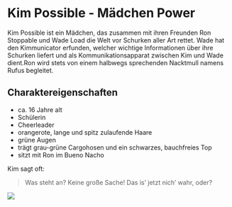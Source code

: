 # Kim Possible - Mädchen Power

Kim Possible ist ein Mädchen, das zusammen mit ihren Freunden Ron Stoppable und Wade Load die Welt vor Schurken aller Art rettet.
Wade hat den Kimmunicator erfunden, welcher wichtige Informationen über ihre Schurken liefert und als Kommunikationsapparat zwischen Kim und Wade dient.Ron wird stets von einem halbwegs sprechenden Nacktmull namens Rufus begleitet.

## Charaktereigenschaften

* ca. 16 Jahre alt 
* Schülerin 
* Cheerleader 
* orangerote, lange und spitz zulaufende Haare 
* grüne Augen 
* trägt grau-grüne Cargohosen und ein schwarzes, bauchfreies Top 
* sitzt mit Ron im Bueno Nacho 

Kim sagt oft:

> Was steht an? 
> Keine große Sache! 
> Das is’ jetzt nich’ wahr, oder?  

<img src="https://www.google.com/imgres?imgurl=https%3A%2F%2Fwww.pinclipart.com%2Fpicdir%2Fmiddle%2F123-1235342_online-kostenlos-spiele-spielen-kim-possible-wade-costume.png&imgrefurl=https%3A%2F%2Fwww.pinclipart.com%2Fpindetail%2FbiiTio_online-kostenlos-spiele-spielen-kim-possible-wade-costume%2F&tbnid=nZ6VSdRxrztynM&vet=10CCsQMyh6ahcKEwjAs62OhqXqAhUAAAAAHQAAAAAQAw..i&docid=SynUxX8PEPnxGM&w=880&h=908&q=Kim%20Possible&ved=0CCsQMyh6ahcKEwjAs62OhqXqAhUAAAAAHQAAAAAQAw#spf=1593365837286"/> 
